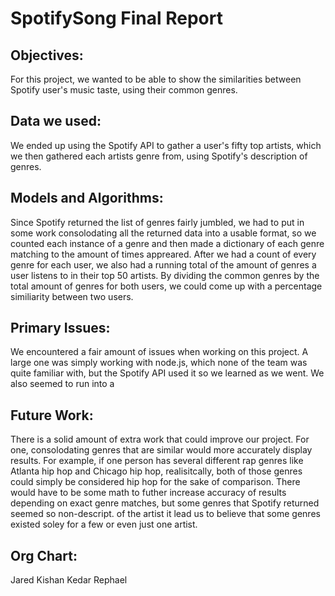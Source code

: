 # SpotifySong Final Report 

## Objectives:

For this project, we wanted to be able to show the similarities between Spotify user's music taste, using their common genres. 

## Data we used: 

We ended up using the Spotify API to gather a user's fifty top artists, which we then gathered each artists genre from, using Spotify's description of genres. 

## Models and Algorithms:

Since Spotify returned the list of genres fairly jumbled, we had to put in some work consolodating all the returned data into a usable format, so we counted each instance of a genre and then made a dictionary of each genre matching to the amount of times appreared.
After we had a count of every genre for each user, we also had a running total of the amount of genres a user listens to in their top 50 artists. By dividing the common genres by the total amount of genres for both users, we could come up with a percentage similiarity between two users.

## Primary Issues: 

We encountered a fair amount of issues when working on this project. A large one was simply working with node.js, which none of the team was quite familiar with, but the Spotify API used it so we learned as we went. 
We also seemed to run into a

## Future Work: 

There is a solid amount of extra work that could improve our project. For one, consolodating genres that are similar would more accurately display results. For example, if one person has several different rap genres like Atlanta hip hop and Chicago hip hop, realisitcally, both of those genres could simply be considered hip hop for the sake of comparison. There would have to be some math to futher increase accuracy of results depending on exact genre matches, but some genres that Spotify returned seemed so non-descript. of the artist it lead us to believe that some genres existed soley for a few or even just one artist.

## Org Chart:

Jared 
Kishan
Kedar
Rephael
